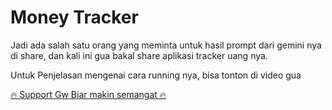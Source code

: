 # Money Tracker
Jadi ada salah satu orang yang meminta untuk hasil prompt dari gemini nya di share, dan kali ini gua bakal share aplikasi tracker uang nya.

Untuk Penjelasan mengenai cara running nya, bisa tonton di video gua

[🔥 Support Gw Biar makin semangat 🔥](https://trakteer.id/abangmik/tip)
